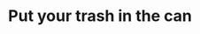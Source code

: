 ---
pid: fs173
title: Put your trash in the can
location_transcription: In front of my house
coordinates: "[-75.150346766447, 39.955569751253]"
zipcode: '19123'
gen_neighborhood: North Philadelphia
neighborhood: Northern Liberties,Loft District
outside_phl: 
age: '60'
age_range: 60-69
instagram: 
image_file_name: fs_173.jpg
proposal_transcription: 
topic: Sanitation
topic_summary: '0'
type: Other No Form
keywords_other: 
credit: GG
image_labels: 
twitter: 
facebook: 
permalink: "/monuments/fs173/"
layout: item-page
---